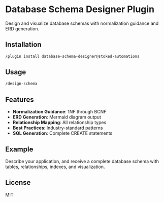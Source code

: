 # Database Schema Designer Plugin

Design and visualize database schemas with normalization guidance and ERD generation.

## Installation

```bash
/plugin install database-schema-designer@stoked-automations
```

## Usage

```bash
/design-schema
```

## Features

- **Normalization Guidance**: 1NF through BCNF
- **ERD Generation**: Mermaid diagram output
- **Relationship Mapping**: All relationship types
- **Best Practices**: Industry-standard patterns
- **SQL Generation**: Complete CREATE statements

## Example

Describe your application, and receive a complete database schema with tables, relationships, indexes, and visualization.

## License

MIT
